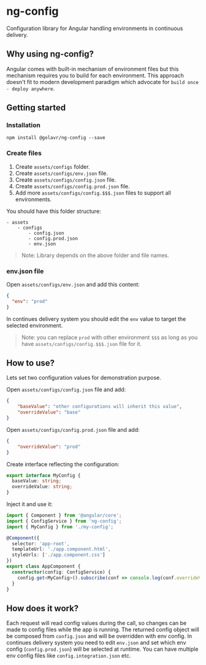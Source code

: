 # ng-config

Configuration library for Angular handling environments in continuous delivery. 

## Why using ng-config?
Angular comes with built-in mechanism of environment files but this mechanism requires you to build for each environment. This approach doesn't fit to modern development paradigm which advocate for `build once - deploy anywhere`.

## Getting started

### Installation

```
npm install @golavr/ng-config --save
```

### Create files

1. Create `assets/configs` folder.
2. Create `assets/configs/env.json` file.
3. Create `assets/configs/config.json` file.
4. Create `assets/configs/config.prod.json` file.
5. Add more `assets/configs/config.$$$.json` files to support all environments.

You should have this folder structure:
```
- assets
    - configs
        - config.json
        - config.prod.json
        - env.json
```

> Note: Library depends on the above folder and file names.

### env.json file

Open `assets/configs/env.json` and add this content:
```json
{
  "env": "prod"
}
```
In continues delivery system you should edit the `env` value to target the selected environment.

> Note: you can replace `prod` with other environment `$$$` as long as you have `assets/configs/config.$$$.json` file for it.

## How to use?

Lets set two configuration values for demonstration purpose.

Open `assets/configs/config.json` file and add:
```json
{
    "baseValue": "other configurations will inherit this value",
    "overrideValue": "base"
}
```

Open `assets/configs/config.prod.json` file and add:
```json
{
    "overrideValue": "prod"
}
```

Create interface reflecting the configuration:

```typescript
export interface MyConfig {
  baseValue: string;
  overrideValue: string;
}
```

Inject it and use it:

```typescript
import { Component } from '@angular/core';
import { ConfigService } from 'ng-config';
import { MyConfig } from './my-config';

@Component({
  selector: 'app-root',
  templateUrl: './app.component.html',
  styleUrls: ['./app.component.css']
})
export class AppComponent {
  constructor(config: ConfigService) {
    config.get<MyConfig>().subscribe(conf => console.log(conf.overrideValue));
  }
}
```

## How does it work?

Each request will read config values during the call, so changes can be made to config files while the app is running.
The returned config object will be composed from `config.json` and will be overridden with env config.
In continues delivery system you need to edit `env.json` and set which env config (`config.prod.json`) will be selected at runtime.
You can have multiple env config files like `config.integration.json` etc.
